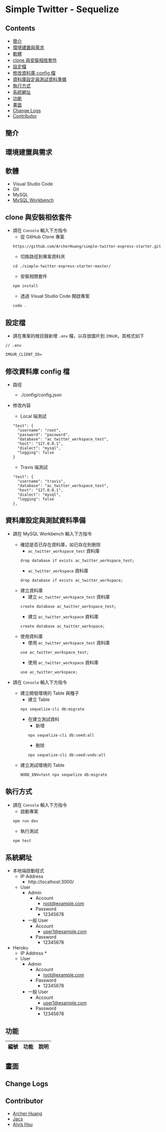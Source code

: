 # Simple Twitter - Sequelize

## Contents
- [簡介](#簡介)
- [環境建置與需求](#環境建置與需求)
- [軟體](#軟體)
- [clone 與安裝相依套件](#clone-與安裝相依套件)
- [設定檔](#設定檔)
- [修改資料庫 config 檔](#修改資料庫-config-檔)
- [資料庫設定與測試資料準備](#資料庫設定與測試資料準備)
- [執行方式](#執行方式)
- [系統網址](#系統網址)
- [功能](#功能)
- [畫面](#畫面)
- [Change Logs](#change-logs)
- [Contributor](#contributor)

## 簡介


## 環境建置與需求


## 軟體
* Visual Studio Code
* Git
* MySQL
* [MySQL Workbench](https://dev.mysql.com/downloads/workbench/)

## clone 與安裝相依套件
* 請在 `Console` 輸入下方指令
  * 從 GitHub Clone 專案
  ```
  https://github.com/ArcherHuang/simple-twitter-express-starter.git
  ```
  * 切換路徑到專案資料夾
  ```
  cd ./simple-twitter-express-starter-master/
  ``` 
  * 安裝相關套件
  ``` 
  npm install
  ``` 
  * 透過 Visual Studio Code 開啟專案
  ``` 
  code .
  ``` 
  
## 設定檔
* 請在專案的根目錄新增 `.env` 檔，以存放圖片到 `IMGUR`，其格式如下

```
// .env

IMGUR_CLIENT_ID=

```

## 修改資料庫 config 檔
* 路徑
  * ./config/config.json
* 修改內容
  * Local 端測試

  ```
  "test": {
    "username": "root",
    "password": "password",
    "database": "ac_twitter_workspace_test",
    "host": "127.0.0.1",
    "dialect": "mysql",
    "logging": false
  }

  ```
  
  * Travis 端測試
  ```
  "test": {
    "username": "travis",
    "database": "ac_twitter_workspace_test",
    "host": "127.0.0.1",
    "dialect": "mysql",
    "logging": false
  },
  ```

## 資料庫設定與測試資料準備
* 請在 MySQL Workbench 輸入下方指令
  * 確認是否已存在資料庫，如已存在則刪除
    * `ac_twitter_workspace_test` 資料庫
    ```
    drop database if exists ac_twitter_workspace_test;
    ```
    * `ac_twitter_workspace` 資料庫
    ```
    drop database if exists ac_twitter_workspace;
    ```
  * 建立資料庫
    * 建立 `ac_twitter_workspace_test` 資料庫
    ```
    create database ac_twitter_workspace_test;
    ```
    * 建立 `ac_twitter_workspace` 資料庫
    ```
    create database ac_twitter_workspace;
    ```
  * 使用資料庫
    * 使用 `ac_twitter_workspace_test` 資料庫
    ```
    use ac_twitter_workspace_test;
    ```
    * 使用 `ac_twitter_workspace` 資料庫
    ```
    use ac_twitter_workspace;
    ```

* 請在 `Console` 輸入下方指令
  * 建立開發環境的 Table 與種子
    * 建立 Table
    ```
    npx sequelize-cli db:migrate
    ```
    * 在建立測試資料
      * 新增
      ```
      npx sequelize-cli db:seed:all
      ```
      * 刪除
      ```
      npx sequelize-cli db:seed:undo:all
      ```
  * 建立測試環境的 Table
    ```
    NODE_ENV=test npx sequelize db:migrate
    ```

## 執行方式
* 請在 `Console` 輸入下方指令
  * 啟動專案
  ```
  npm run dev
  ```
  * 執行測試
  ```
  npm test
  ```

## 系統網址

* 本地端啟動程式
  * IP Address
    * http://localhost:3000/
  * User
    * Admin
      * Account
        * root@example.com
      * Password
        * 12345678
    * 一般 User
      * Account
        * user1@example.com
      * Password
        * 12345678
* Heroku
  * IP Address
    * 
  * User
    * Admin
      * Account
        * root@example.com
      * Password
        * 12345678
    * 一般 User
      * Account
        * user1@example.com
      * Password
        * 12345678

## 功能

| 編號 | 功能 | 說明  |
|:---:|:---:|---|

## 畫面



## Change Logs



## Contributor
* [Archer Huang](https://github.com/archerhuang)
* [Jacs](https://github.com/jacs0110)
* [Alvis Hsu](https://github.com/junchoon14)